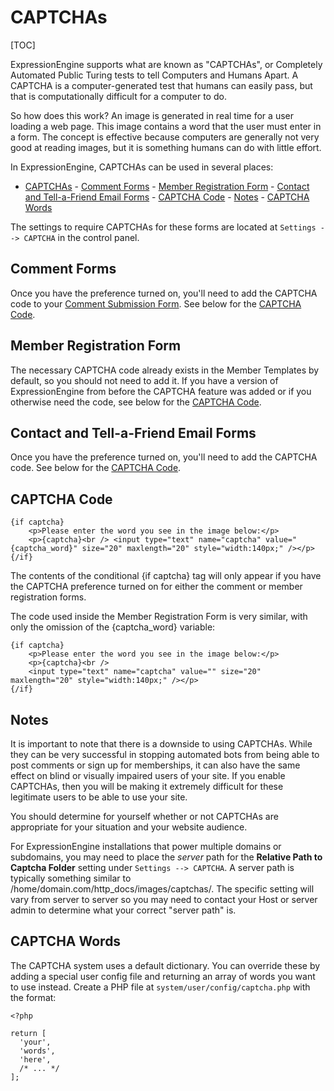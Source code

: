 <!--
    This source file is part of the open source project
    ExpressionEngine User Guide (https://github.com/ExpressionEngine/ExpressionEngine-User-Guide)

    @link      https://expressionengine.com/
    @copyright Copyright (c) 2003-2019, EllisLab Corp. (https://ellislab.com)
    @license   https://expressionengine.com/license Licensed under Apache License, Version 2.0
-->

# CAPTCHAs

[TOC]

ExpressionEngine supports what are known as "CAPTCHAs", or Completely Automated Public Turing tests to tell Computers and Humans Apart. A CAPTCHA is a computer-generated test that humans can easily pass, but that is computationally difficult for a computer to do.

So how does this work? An image is generated in real time for a user loading a web page. This image contains a word that the user must enter in a form. The concept is effective because computers are generally not very good at reading images, but it is something humans can do with little effort.

In ExpressionEngine, CAPTCHAs can be used in several places:

- [CAPTCHAs](#captchas) - [Comment Forms](#comment-forms) - [Member Registration Form](#member-registration-form) - [Contact and Tell-a-Friend Email Forms](#contact-and-tell-a-friend-email-forms) - [CAPTCHA Code](#captcha-code) - [Notes](#notes) - [CAPTCHA Words](#captcha-words)

The settings to require CAPTCHAs for these forms are located at `Settings --> CAPTCHA` in the control panel.

## Comment Forms

Once you have the preference turned on, you'll need to add the CAPTCHA code to your [Comment Submission Form](comment/form.md). See below for the [CAPTCHA Code](#captcha-code).

## Member Registration Form

The necessary CAPTCHA code already exists in the Member Templates by default, so you should not need to add it. If you have a version of ExpressionEngine from before the CAPTCHA feature was added or if you otherwise need the code, see below for the [CAPTCHA Code](#captcha-code).

## Contact and Tell-a-Friend Email Forms

Once you have the preference turned on, you'll need to add the CAPTCHA code. See below for the [CAPTCHA Code](#captcha-code).

## CAPTCHA Code

    {if captcha}
        <p>Please enter the word you see in the image below:</p>
        <p>{captcha}<br /> <input type="text" name="captcha" value="{captcha_word}" size="20" maxlength="20" style="width:140px;" /></p>
    {/if}

The contents of the conditional {if captcha} tag will only appear if you have the CAPTCHA preference turned on for either the comment or member registration forms.

The code used inside the Member Registration Form is very similar, with only the omission of the {captcha_word} variable:

    {if captcha}
        <p>Please enter the word you see in the image below:</p>
        <p>{captcha}<br />
        <input type="text" name="captcha" value="" size="20" maxlength="20" style="width:140px;" /></p>
    {/if}

## Notes

It is important to note that there is a downside to using CAPTCHAs. While they can be very successful in stopping automated bots from being able to post comments or sign up for memberships, it can also have the same effect on blind or visually impaired users of your site. If you enable CAPTCHAs, then you will be making it extremely difficult for these legitimate users to be able to use your site.

You should determine for yourself whether or not CAPTCHAs are appropriate for your situation and your website audience.

For ExpressionEngine installations that power multiple domains or subdomains, you may need to place the _server_ path for the **Relative Path to Captcha Folder** setting under `Settings --> CAPTCHA`. A server path is typically something similar to /home/domain.com/http_docs/images/captchas/. The specific setting will vary from server to server so you may need to contact your Host or server admin to determine what your correct "server path" is.

## CAPTCHA Words

The CAPTCHA system uses a default dictionary. You can override these by adding a special user config file and returning an array of words you want to use instead. Create a PHP file at `system/user/config/captcha.php` with the format:

    <?php

    return [
      'your',
      'words',
      'here',
      /* ... */
    ];
